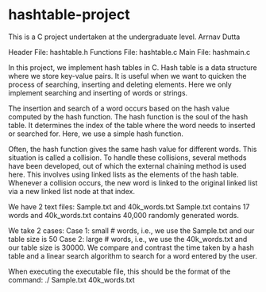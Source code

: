 # hashtable-project
This is a C project undertaken at the undergraduate level. 
Arrnav Dutta
 
Header File:	hashtable.h
Functions File: hashtable.c
Main File:		hashmain.c

In this project, we implement hash tables in C.
Hash table is a data structure where we store key-value pairs.
It is useful when we want to quicken the process of searching, inserting and deleting elements.
Here we only implement searching and inserting of words or strings.

The insertion and search of a word occurs based on the hash value computed by the hash function.
The hash function is the soul of the hash table. 
It determines the index of the table where the word needs to inserted or searched for.
Here, we use a simple hash function.

Often, the hash function gives the same hash value for different words. This situation is called a collision.
To handle these collisions, several methods have been developed, out of which the external chaining method
is used here. This involves using linked lists as the elements of the hash table. 
Whenever a collision occurs, the new word is linked to the original linked list via a new linked list 
node at that index.  

We have 2 text files: Sample.txt and 40k_words.txt
Sample.txt contains 17 words and 40k_words.txt contains 40,000 randomly generated words.

We take 2 cases:
Case 1: small # words, i.e., we use the Sample.txt and our table size is 50
Case 2: large # words, i.e., we use the 40k_words.txt and our table size is 30000.
We compare and contrast the time taken by a hash table and a linear search algorithm
to search for a word entered by the user.

When executing the executable file, this should be the format of the command:
./<your executable filename> Sample.txt 40k_words.txt
